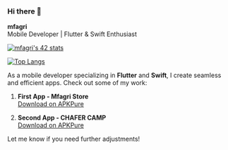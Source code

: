 ### Hi there 👋

**mfagri**  
Mobile Developer | Flutter & Swift Enthusiast

<a href="https://github.com/oakoudad/badge42"><img src="https://badge.mediaplus.ma/binary/mfagri" alt="mfagri's 42 stats" /></a>

[![Top Langs](https://github-readme-stats.vercel.app/api/top-langs/?username=mfagri&show_icons=true&theme=cobalt)](https://github.com/anuraghazra/github-readme-stats)


As a mobile developer specializing in **Flutter** and **Swift**, I create seamless and efficient apps. Check out some of my work:

1. **First App - Mfagri Store**  
   [Download on APKPure](https://apkpure.com/ar/developer/Mfagri%20Store)

2. **Second App - CHAFER CAMP**  
   [Download on APKPure](https://apkpure.com/developer/CHAFER%20CAMP)


Let me know if you need further adjustments!
